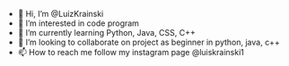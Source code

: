- 👋 Hi, I’m @LuizKrainski
- 👀 I’m interested in code program
- 🌱 I’m currently learning Python, Java, CSS, C++
- 💞️ I’m looking to collaborate on project as beginner in python, java, c++
- 📫 How to reach me follow my instagram page @luiskrainski1

<!---
LuizKrainski/LuizKrainski is a ✨ special ✨ repository because its `README.md` (this file) appears on your GitHub profile.
You can click the Preview link to take a look at your changes.
--->
